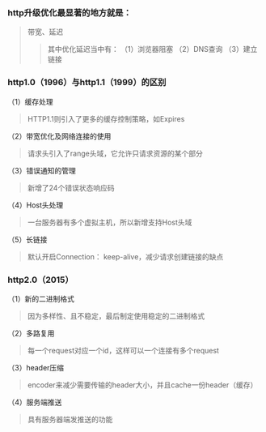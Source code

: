 ### http升级优化最显著的地方就是：
> 带宽、延迟
>> 其中优化延迟当中有：
（1）浏览器阻塞
（2）DNS查询
（3）建立链接
### http1.0（1996）与http1.1（1999）的区别
（1）缓存处理
> HTTP1.1则引入了更多的缓存控制策略，如Expires 

（2）带宽优化及网络连接的使用
> 请求头引入了range头域，它允许只请求资源的某个部分

（3）错误通知的管理
> 新增了24个错误状态响应码

（4）Host头处理
> 一台服务器有多个虚拟主机，所以新增支持Host头域

（5）长链接
> 默认开启Connection： keep-alive，减少请求创建链接的缺点
### http2.0（2015）
（1）新的二进制格式
> 因为多样性、且不稳定，最后制定使用稳定的二进制格式

（2）多路复用
> 每一个request对应一个id，这样可以一个连接有多个request

（3）header压缩
> encoder来减少需要传输的header大小，并且cache一份header（缓存）

（4）服务端推送
> 具有服务器端发推送的功能